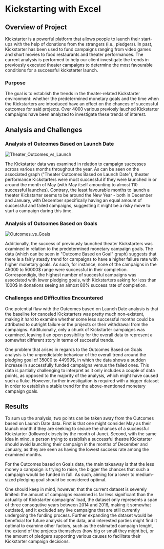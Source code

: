# Kickstarting with Excel

## Overview of Project
Kickstarter is a powerful platform that allows people to launch their start-ups with the help of donations from the strangers (i.e., pledgers). In past, Kickstarter has been used to fund campaigns ranging from video games and short movies to food restaurants and theater performances. The current analysis is performed to help our client investigate the trends in previously executed theater campaigns to determine the most favourable conditions for a successful kickstarter launch.
### Purpose
The goal is to establish the trends in the theater-related Kickstarter environment: whether the predetermined monetary goals and the time when the Kickstarters are introduced have an effect on the chances of successful outcomes for said projects. Over 4000 various previosly lauched Kickstarter campaigns have been analyzed to investigate these trends of interest.
## Analysis and Challenges

### Analysis of Outcomes Based on Launch Date
![Theater_Outcomes_vs_Launch](https://user-images.githubusercontent.com/99566803/157083064-dcf6fbf9-af52-489d-ad9b-c57fecd033dd.png)

The Kickstarter data was examined in relation to campaign successes across various months throughout the year. As can be seen on the associated graph ("Theater Outcomes Based on Launch Date"), theater performance Kickstarters were most successful if they were launched in or around the month of May (with May itself amounting to almost 110 successful launches). Contrary, the least favourable months to launch a theater Kickstarter seems to be around the New Year - both in December and January, with December specifically having an equal amount of successful and failed campaigns, suggesting it might be a risky move to start a campaign during this time.

### Analysis of Outcomes Based on Goals
![Outcomes_vs_Goals](https://user-images.githubusercontent.com/99566803/157083080-f034b1f6-ff13-4e2a-b063-df8f1be3b433.png)

Additionally, the success of previously launched theater Kickstarters was examined in relation to the predetermined monetary campaign goals. The data (which can be seen in "Outcome Based on Goal" graph) suggests that there is a fairly steady trend for campaigns to have a higher failure rate with higher monetary goals. As such, for instance, none of the campaigns in the 45000 to 50000$ range were successful in their completion. Correspondigly, the highest number of succesful campaigns was associated with lower pledging goals, with Kickstarters asking for less than 1000$ in donations seeing an almost 80% success rate of completion.

### Challenges and Difficulties Encountered
One potential flaw with the Outcomes based on Launch Date analysis is that the baseline for canceled Kickstarters was pretty much non-existent, making it hard to examine whether some less successful months could be attributed to outright failure or the projects or their withdrawal from the campaigns. Addituionally, only a chunk of Kickstarter campaigns was examined, leaving it an open possibility for the overall data to represent a somewhat different story in terms of succesful trends.

One problem that arises in regards to the Outcomes Based on Goals analysis is the unpredictable behaviour of the overall trend around the pledging goal of 35000 to 44999$, in which the data shows a sudden increase in successfully funded campaigns versus the failed ones. This data is partially challenging to interpret as it only includes a couple of data points, as opposed to the majority of the analysis, which might have caused such a fluke. However, further investigation is required with a bigger dataset in order to establish a stable trend for the above-mentioned monetary campaign goals.

## Results
To sum up the analysis, two points can be taken away from the Outcomes based on Launch Date data. First is that one might consider May as their launch month if they are seeking to secure the chances of a successful Kickstarter (followed closely by the month of June). Second, with the same idea in mind, a person trying to establish a successful theatre Kickstarter should avoid launching their campaign in the months of December and January, as they are seen as having the lowest success rate among the examined months.

For the Outcomes based on Goals data, the main takeaway is that the less money a campaign is trying to raise, the bigger the chances that such a campaign would be funded in full. As such, aiming for a lower to medium-sized pledging goal should be considered optimal.

One should keep in mind, however, that the current dataset is severely limited: the amount of campaigns examined is far less significant than the actuality of Kickstarter campaigns' load, the dataset only represents a span of three consequtive years between 2014 and 2016, making it somewhat outdated, and it excluded any live campaigns that are still currently undergoing the funding process. Further expanding the dataset would be beneficial for future analysis of the data, and interested parties might find it optimal to examine other factors, such as the estimated campaign lenght, the extend of the projects themselves (how big or small they might be), or the amount of pledgers supporting various causes to facilitate their Kickstarter campaign decisions.
